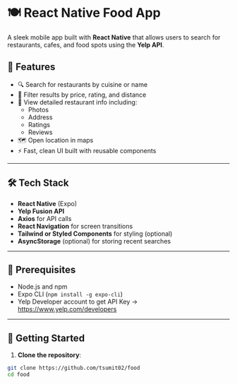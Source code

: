 # 🍽️ React Native Food App

A sleek mobile app built with **React Native** that allows users to search for restaurants, cafes, and food spots using the **Yelp API**.


## 🚀 Features

- 🔍 Search for restaurants by cuisine or name
- 📍 Filter results by price, rating, and distance
- 🍔 View detailed restaurant info including:
  - Photos
  - Address
  - Ratings
  - Reviews
- 🗺️ Open location in maps
- ⚡ Fast, clean UI built with reusable components

---

## 🛠️ Tech Stack

- **React Native** (Expo)
- **Yelp Fusion API**
- **Axios** for API calls
- **React Navigation** for screen transitions
- **Tailwind or Styled Components** for styling (optional)
- **AsyncStorage** (optional) for storing recent searches

---

## 🔑 Prerequisites

- Node.js and npm
- Expo CLI (`npm install -g expo-cli`)
- Yelp Developer account to get API Key → https://www.yelp.com/developers

---

## 🔧 Getting Started

1. **Clone the repository**:

```bash
git clone https://github.com/tsumit02/food
cd food
